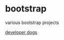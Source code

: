 # bootstrap

various bootstrap projects

[developer dogs](https://chriswilkinsoncodes.github.io/bootstrap/pure_bootstrap_website\index.html)